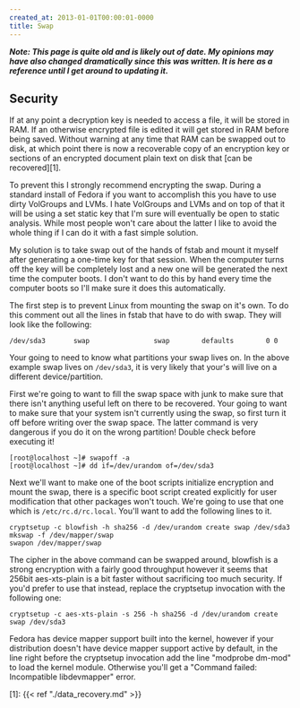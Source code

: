 ```yaml
---
created_at: 2013-01-01T00:00:01-0000
title: Swap
---
```


***Note: This page is quite old and is likely out of date. My opinions may have
also changed dramatically since this was written. It is here as a reference
until I get around to updating it.***

## Security

If at any point a decryption key is needed to access a file, it will be stored
in RAM. If an otherwise encrypted file is edited it will get stored in RAM
before being saved. Without warning at any time that RAM can be swapped out to
disk, at which point there is now a recoverable copy of an encryption key or
sections of an encrypted document plain text on disk that [can be
recovered][1].

To prevent this I strongly recommend encrypting the swap. During a standard
install of Fedora if you want to accomplish this you have to use dirty
VolGroups and LVMs. I hate VolGroups and LVMs and on top of that it will be
using a set static key that I'm sure will eventually be open to static
analysis. While most people won't care about the latter I like to avoid the
whole thing if I can do it with a fast simple solution.

My solution is to take swap out of the hands of fstab and mount it myself after
generating a one-time key for that session. When the computer turns off the key
will be completely lost and a new one will be generated the next time the
computer boots. I don't want to do this by hand every time the computer boots
so I'll make sure it does this automatically.

The first step is to prevent Linux from mounting the swap on it's own. To do
this comment out all the lines in fstab that have to do with swap. They will
look like the following:

```
/dev/sda3       swap                swap        defaults        0 0
```

Your going to need to know what partitions your swap lives on. In the above
example swap lives on `/dev/sda3`, it is very likely that your's will live on a
different device/partition.

First we're going to want to fill the swap space with junk to make sure that
there isn't anything useful left on there to be recovered. Your going to want
to make sure that your system isn't currently using the swap, so first turn it
off before writing over the swap space. The latter command is very dangerous if
you do it on the wrong partition! Double check before executing it!

```
[root@localhost ~]# swapoff -a
[root@localhost ~]# dd if=/dev/urandom of=/dev/sda3
```

Next we'll want to make one of the boot scripts initialize encryption and mount
the swap, there is a specific boot script created explicitly for user
modification that other packages won't touch. We're going to use that one which
is `/etc/rc.d/rc.local`. You'll want to add the following lines to it.

```
cryptsetup -c blowfish -h sha256 -d /dev/urandom create swap /dev/sda3
mkswap -f /dev/mapper/swap
swapon /dev/mapper/swap
```

The cipher in the above command can be swapped around, blowfish is a strong
encryption with a fairly good throughput however it seems that 256bit
aes-xts-plain is a bit faster without sacrificing too much security. If you'd
prefer to use that instead, replace the cryptsetup invocation with the
following one:

```
cryptsetup -c aes-xts-plain -s 256 -h sha256 -d /dev/urandom create swap /dev/sda3
```

Fedora has device mapper support built into the kernel, however if your
distribution doesn't have device mapper support active by default, in the line
right before the cryptsetup invocation add the line "modprobe dm-mod" to load
the kernel module. Otherwise you'll get a "Command failed: Incompatible
libdevmapper" error.

[1]: {{< ref "./data_recovery.md" >}}
